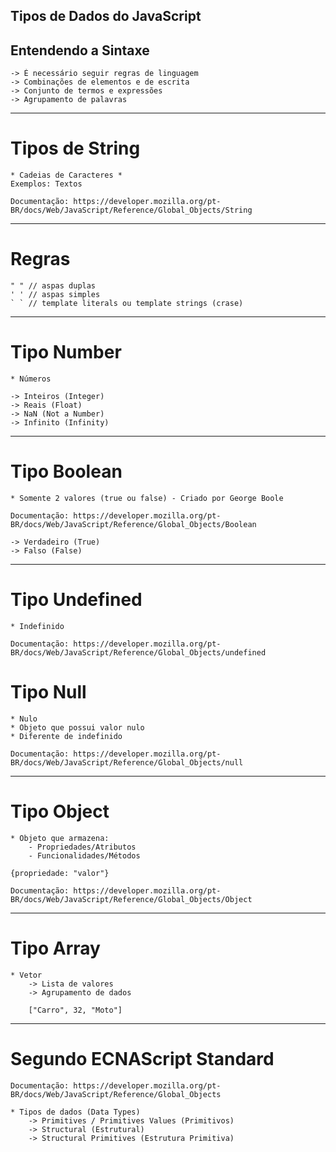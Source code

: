 ## Tipos de Dados do JavaScript

## Entendendo a Sintaxe

    -> É necessário seguir regras de linguagem
    -> Combinações de elementos e de escrita
    -> Conjunto de termos e expressões
    -> Agrupamento de palavras

------

# Tipos de String

    * Cadeias de Caracteres *
    Exemplos: Textos

    Documentação: https://developer.mozilla.org/pt-BR/docs/Web/JavaScript/Reference/Global_Objects/String

------

# Regras

    " " // aspas duplas
    ' ' // aspas simples
    ` ` // template literals ou template strings (crase)

------

# Tipo Number

    * Números

    -> Inteiros (Integer)
    -> Reais (Float)
    -> NaN (Not a Number)
    -> Infinito (Infinity)

------

# Tipo Boolean

    * Somente 2 valores (true ou false) - Criado por George Boole
    
    Documentação: https://developer.mozilla.org/pt-BR/docs/Web/JavaScript/Reference/Global_Objects/Boolean

    -> Verdadeiro (True)
    -> Falso (False)

------

# Tipo Undefined

    * Indefinido

    Documentação: https://developer.mozilla.org/pt-BR/docs/Web/JavaScript/Reference/Global_Objects/undefined

# Tipo Null

    * Nulo
    * Objeto que possui valor nulo
    * Diferente de indefinido

    Documentação: https://developer.mozilla.org/pt-BR/docs/Web/JavaScript/Reference/Global_Objects/null

------

# Tipo Object

    * Objeto que armazena:
        - Propriedades/Atributos
        - Funcionalidades/Métodos

    {propriedade: "valor"}

    Documentação: https://developer.mozilla.org/pt-BR/docs/Web/JavaScript/Reference/Global_Objects/Object

------

# Tipo Array

    * Vetor
        -> Lista de valores
        -> Agrupamento de dados

        ["Carro", 32, "Moto"]

------

# Segundo ECNAScript Standard

    Documentação: https://developer.mozilla.org/pt-BR/docs/Web/JavaScript/Reference/Global_Objects

    * Tipos de dados (Data Types)
        -> Primitives / Primitives Values (Primitivos)
        -> Structural (Estrutural)
        -> Structural Primitives (Estrutura Primitiva)
